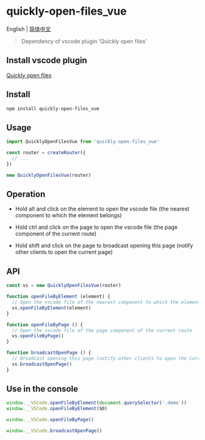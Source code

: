# quickly-open-files_vue

English | [简体中文](./README.zh-CN.md)

> Dependency of vscode plugin 'Quickly open files'

## Install vscode plugin

[Quickly open files](https://marketplace.visualstudio.com/items?itemName=jian-qin.quickly-open-files)

## Install

```bash
npm install quickly-open-files_vue
```

## Usage

```javascript
import QuicklyOpenFilesVue from 'quickly-open-files_vue'

const router = createRouter({
  // ...
})

new QuicklyOpenFilesVue(router)
```

## Operation

- Hold alt and click on the element to open the vscode file (the nearest component to which the element belongs)

- Hold ctrl and click on the page to open the vscode file (the page component of the current route)

- Hold shift and click on the page to broadcast opening this page (notify other clients to open the current page)

## API

```javascript
const vs = new QuicklyOpenFilesVue(router)

function openFileByElement (element) {
  // Open the vscode file of the nearest component to which the element belongs
  vs.openFileByElement(element)
}

function openFileByPage () {
  // Open the vscode file of the page component of the current route
  vs.openFileByPage()
}

function broadcastOpenPage () {
  // Broadcast opening this page (notify other clients to open the current page)
  vs.broadcastOpenPage()
}
```

## Use in the console

```javascript
window.__VSCode.openFileByElement(document.querySelector('.demo'))
window.__VSCode.openFileByElement($0)

window.__VSCode.openFileByPage()

window.__VSCode.broadcastOpenPage()
```